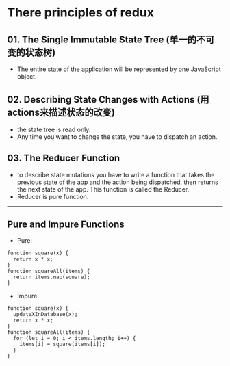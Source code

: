 # There principles of redux

## 01. The Single Immutable State Tree (单一的不可变的状态树)
 * The entire state of the application will be represented by one JavaScript object.

## 02. Describing State Changes with Actions (用actions来描述状态的改变)
 * the state tree is read only.
 * Any time you want to change the state, you have to dispatch an action.

## 03. The Reducer Function
 * to describe state mutations you have to write a function that takes the previous state of the app and the action being dispatched, then returns the next state of the app. This function is called the Reducer.
 * Reducer is pure function.

---

## Pure and Impure Functions
 * Pure:

 ```
 function square(x) {
   return x * x;
 }
 function squareAll(items) {
   return items.map(square);
 }
 ```

* Impure

```
function square(x) {
  updateXInDatabase(x);
  return x * x;
}
function squareAll(items) {
  for (let i = 0; i < items.length; i++) {
    items[i] = square(items[i]);
  }
}
```